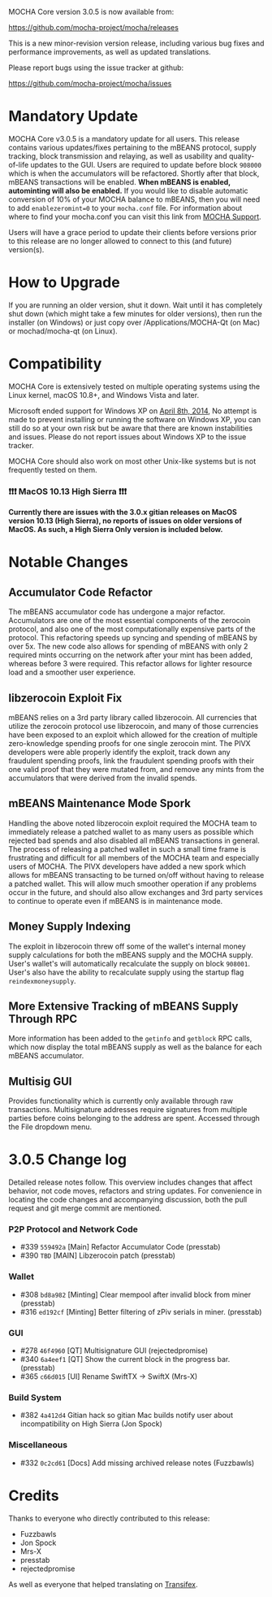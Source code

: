 MOCHA Core version 3.0.5 is now available from:

  <https://github.com/mocha-project/mocha/releases>

This is a new minor-revision version release, including various bug fixes and
performance improvements, as well as updated translations.

Please report bugs using the issue tracker at github:

  <https://github.com/mocha-project/mocha/issues>


Mandatory Update
==============

MOCHA Core v3.0.5 is a mandatory update for all users. This release contains various updates/fixes pertaining to the mBEANS protocol, supply tracking, block transmission and relaying, as well as usability and quality-of-life updates to the GUI. Users are required to update before block `908000` which is when the accumulators will be refactored. Shortly after that block, mBEANS transactions will be enabled. **When mBEANS is enabled, autominting will also be enabled.** If you would like to disable automatic conversion of 10% of your MOCHA balance to mBEANS, then you will need to add `enablezeromint=0` to your `mocha.conf` file. For information about where to find your mocha.conf you can visit this link from [MOCHA Support](https://mochaite.freshdesk.com/support/solutions/articles/30000004664-where-are-my-wallet-dat-blockchain-and-configuration-conf-files-located-).

Users will have a grace period to update their clients before versions prior to this release are no longer allowed to connect to this (and future) version(s).


How to Upgrade
==============

If you are running an older version, shut it down. Wait until it has completely shut down (which might take a few minutes for older versions), then run the installer (on Windows) or just copy over /Applications/MOCHA-Qt (on Mac) or mochad/mocha-qt (on Linux).


Compatibility
==============

MOCHA Core is extensively tested on multiple operating systems using
the Linux kernel, macOS 10.8+, and Windows Vista and later.

Microsoft ended support for Windows XP on [April 8th, 2014](https://www.microsoft.com/en-us/WindowsForBusiness/end-of-xp-support),
No attempt is made to prevent installing or running the software on Windows XP, you
can still do so at your own risk but be aware that there are known instabilities and issues.
Please do not report issues about Windows XP to the issue tracker.

MOCHA Core should also work on most other Unix-like systems but is not
frequently tested on them.

### :exclamation::exclamation::exclamation: MacOS 10.13 High Sierra :exclamation::exclamation::exclamation:

**Currently there are issues with the 3.0.x gitian releases on MacOS version 10.13 (High Sierra), no reports of issues on older versions of MacOS. As such, a High Sierra Only version is included below.**


Notable Changes
===============

Accumulator Code Refactor
---------------------
The mBEANS accumulator code has undergone a major refactor. Accumulators are one of the most essential components of the zerocoin protocol, and also one of the most computationally expensive parts of the protocol. This refactoring speeds up syncing and spending of mBEANS by over 5x. The new code also allows for spending of mBEANS with only 2 required mints occurring on the network after your mint has been added, whereas before 3 were required. This refactor allows for lighter resource load and a smoother user experience.

libzerocoin Exploit Fix
---------------------
mBEANS relies on a 3rd party library called libzerocoin. All currencies that utilize the zerocoin protocol use libzerocoin, and many of those currencies have been exposed to an exploit which allowed for the creation of multiple zero-knowledge spending proofs for one single zerocoin mint. The PIVX developers were able properly identify the exploit, track down any fraudulent spending proofs, link the fraudulent spending proofs with their one valid proof that they were mutated from, and remove any mints from the accumulators that were derived from the invalid spends. 

mBEANS Maintenance Mode Spork
---------------------
Handling the above noted libzerocoin exploit required the MOCHA team to immediately release a patched wallet to as many users as possible which rejected bad spends and also disabled all mBEANS transactions in general. The process of releasing a patched wallet in such a small time frame is frustrating and difficult for all members of the MOCHA team and especially users of MOCHA. The PIVX developers have added a new spork which allows for mBEANS transacting to be turned on/off without having to release a patched wallet. This will allow much smoother operation if any problems occur in the future, and should also allow exchanges and 3rd party services to continue to operate even if mBEANS is in maintenance mode.

Money Supply Indexing
---------------------
The exploit in libzerocoin threw off some of the wallet's internal money supply calculations for both the mBEANS supply and the MOCHA supply. User's wallet's will automatically recalculate the supply on block `908001`. User's also have the ability to recalculate supply using the startup flag `reindexmoneysupply`.

More Extensive Tracking of mBEANS Supply Through RPC
---------------------
More information has been added to the `getinfo` and `getblock` RPC calls, which now display the total mBEANS supply as well as the balance for each mBEANS accumulator.

Multisig GUI
---------------------
Provides functionality which is currently only available through raw transactions. Multisignature addresses require signatures from multiple parties before coins belonging to the address are spent. Accessed through the File dropdown menu.


3.0.5 Change log
=================

Detailed release notes follow. This overview includes changes that affect
behavior, not code moves, refactors and string updates. For convenience in locating
the code changes and accompanying discussion, both the pull request and
git merge commit are mentioned.

### P2P Protocol and Network Code
- #339 `559492a` [Main] Refactor Accumulator Code (presstab)
- #390 `TBD` [MAIN] Libzerocoin patch (presstab)

### Wallet
- #308 `bd8a982` [Minting] Clear mempool after invalid block from miner (presstab)
- #316 `ed192cf` [Minting] Better filtering of zPiv serials in miner. (presstab)

### GUI
- #278 `46f4960` [QT] Multisignature GUI (rejectedpromise)
- #340 `6a4eef1` [QT] Show the current block in the progress bar. (presstab)
- #365 `c66d015` [UI] Rename SwiftTX -> SwiftX (Mrs-X)

### Build System
- #382 `4a412d4` Gitian hack so gitian Mac builds notify user about incompatibility on High Sierra (Jon Spock)

### Miscellaneous
- #332 `0c2cd61` [Docs] Add missing archived release notes (Fuzzbawls)

Credits
=======

Thanks to everyone who directly contributed to this release:
- Fuzzbawls
- Jon Spock
- Mrs-X
- presstab
- rejectedpromise

As well as everyone that helped translating on [Transifex](https://www.transifex.com/projects/p/mocha-project-translations/).